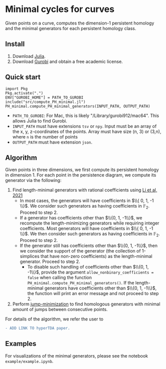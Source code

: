 # Minimal cycles for curves
Given points on a curve, computes the dimension-1 persistent homology and the minimal generators for each persistent homology class. 

## Install
1. Download [Julia](https://julialang.org/downloads/).
2. Download [Gurobi](https://www.gurobi.com/academia/academic-program-and-licenses/) and obtain a free academic license.

## Quick start

```
import Pkg
Pkg.activate(".")
ENV["GUROBI_HOME"] = PATH_TO_GUROBI
include("src/compute_PH_minimal.jl")
PH_minimal.compute_PH_minimal_generators(INPUT_PATH, OUTPUT_PATH)
```
* `PATH_TO_GUROBI`: For Mac, this is likely "/Library/gurobi912/mac64". This allows Julia to find Gurobi. 
* `INPUT_PATH` must have extensions `tsv` or `npy`. Input must be an array of the x, y, z-coordinates of the points. Array must have size (n, 3) or (3,n), where `n` is the number of points
* `OUTPUT_PATH` must have extension `json`.


## Algorithm 
Given points in three dimensions, we first compute its persistent homology in dimension 1. For each point in the persistence diagram, we compute its generator via the following:

1. Find length-minimal generators with rational coefficients using [Li et al, 2021](https://github.com/TDAMinimalGeneratorResearch/minimal-generator) 
	* In most cases, the generators will have coefficients in $\\{ 0, 1, -1 \\}$. We consider such generators as having coefficients in $\mathbb{F}_2$. Proceed to step 2.
	* If a generator has coefficients other than $\\{0, 1, -1\\}$, we recompute the length-minimizing generators while requiring integer coefficients. Most generators will have coefficients in $\\{ 0, 1, -1 \\}$. We then consider such generators as having coefficients in $\mathbb{F}_2$. Proceed to step 2.
	* If the generator still has coefficients other than $\\{0, 1, -1\\}$, then we consider the support of the generator (the collection of 1-simplices that have non-zero coefficients) as the length-minimal generator. Proceed to step 2.
		* To disable such handling of coefficients other than $\\{0, 1, -1\\}$, provide the argument `allow_nonbinary_coefficients = false` when calling the function `PH_minimal.compute_PH_minimal_generators()`. If the length-minimal generators have coefficients other than $\\{0, 1, -1\\}$, the function will print an error message and not proceed to step 2.
2. Perform [jump-minimization](https://dl.acm.org/doi/pdf/10.4108/eai.3-12-2015.2262453) to find homologous generators with minimal amount of jumps between consecutive points. 

For details of the algorithm, we refer the user to 
```diff
- ADD LINK TO hyperTDA paper.
```

## Examples
For visualizations of the minimal generators, please see the notebook `example/example.ipynb`.
